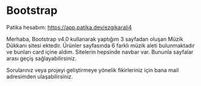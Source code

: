 # Bootstrap
Patika hesabım: https://app.patika.dev/ezgikarali4

Merhaba, Bootstrap v4.0 kullanarak yaptığım 3 sayfadan oluşan Müzik Dükkanı sitesi ektedir. Ürünler sayfasında 6 farklı müzik aleti bulunmaktadır ve bunları card içine aldım. Sitelerin hepsinde navbar var. Bununla sayfalar arası geçiş sağlayabilirsiniz.

Sorularınız veya projeyi geliştirmeye yönelik fikirleriniz için bana mail adresimden ulaşabilirsiniz.
